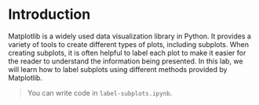 # Introduction

Matplotlib is a widely used data visualization library in Python. It provides a variety of tools to create different types of plots, including subplots. When creating subplots, it is often helpful to label each plot to make it easier for the reader to understand the information being presented. In this lab, we will learn how to label subplots using different methods provided by Matplotlib.

> You can write code in `label-subplots.ipynb`.
